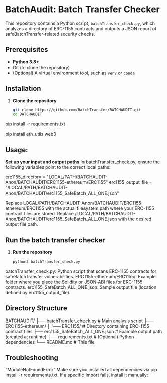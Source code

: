 # BatchAudit:  Batch Transfer Checker

This repository contains a Python script, `batchTransfer_check.py`, which analyzes a directory of ERC-1155 contracts and outputs a JSON report of safeBatchTransfer-related security checks.

## Prerequisites

- **Python 3.8+**  
- Git (to clone the repository)  
- (Optional) A virtual environment tool, such as `venv` or `conda`

## Installation

1. **Clone the repository**

   ```bash
   git clone https://github.com/BatchTransfer/BATCHAUDIT.git
   cd BATCHAUDIT


pip install -r requirements.txt

pip install eth_utils web3

## Usage:

**Set up your input and output paths**
In batchTransfer_check.py, ensure the following variables point to the correct local paths:

  
  erc1155_directory = "LOCAL/PATH/BATCHAUDIT-Anon/BATCHAUDIT/ERC1155-ethereum/ERC1155"
  erc1155_output_file = "/LOCAL/PATH/BATCHAUDIT-Anon/BATCHAUDIT/erc1155_SafeBatch_ALL_ONE.json"
  
  Replace LOCAL/PATH/BATCHAUDIT-Anon/BATCHAUDIT/ERC1155-ethereum/ERC1155 with the actual filesystem path where your ERC-1155 contract files are stored.
  Replace /LOCAL/PATH/BATCHAUDIT-Anon/BATCHAUDIT/erc1155_SafeBatch_ALL_ONE.json with the desired output file path.


## Run the batch transfer checker


1. **Run the repository**

   ```bash
   python3 batchTransfer_check.py


batchTransfer_check.py: Python script that scans ERC-1155 contracts for safeBatchTransfer vulnerabilities.
ERC1155-ethereum/ERC1155/: Example folder where you place the Solidity or JSON‐ABI files for ERC-1155 contracts.
erc1155_SafeBatch_ALL_ONE.json: Sample output file (location defined by erc1155_output_file).



## Directory Structure

BATCHAUDIT/
├── batchTransfer_check.py       # Main analysis script
├── ERC1155-ethereum/
│   └── ERC1155/                 # Directory containing ERC-1155 contract files
├── erc1155_SafeBatch_ALL_ONE.json  # Example output path (created at runtime)
├── requirements.txt             # (Optional) Python dependencies
└── README.md                    # This file



## Troubleshooting

“ModuleNotFoundError”
Make sure you installed all dependencies via pip install -r requirements.txt. If a specific import fails, install it manually:

